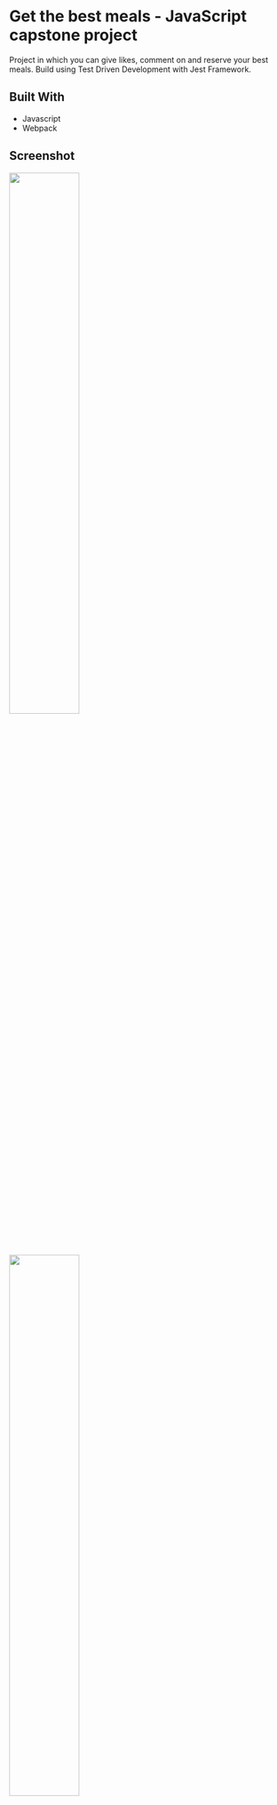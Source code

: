 # Get the best meals - JavaScript capstone project

Project in which you can give likes, comment on and reserve your best meals.
Build using Test Driven Development with Jest Framework.

## Built With

- Javascript
- Webpack

## Screenshot
<img src="https://user-images.githubusercontent.com/59011105/175324086-5d1f1293-828d-4905-9328-41a69a09397f.png" width=50%>

<img src="https://user-images.githubusercontent.com/59011105/175324226-b2c15f5d-24fa-43dc-889d-15e4e11046c5.png" width=50%>

<img src="https://user-images.githubusercontent.com/59011105/175324739-4cfbe783-3a44-4385-b55c-e4fcc5636638.png" width=50%>

## LIVE DEMO

[live demo link](TODO)

## Getting Started

To build run in your terminal:

1. `npm i`
2. `npm start`

## Author

- 👤 **divinecharlotte** [LinkedIn](https://www.linkedin.com/in/charlotte-divine-dusenge-31b19017a/)

- 👤 **yohannesdagnachew** [GitHub](https://yohannesdagnachew.github.io/Portfolio/)

- 👤 **whid-bb** [LinkedIn](https://www.linkedin.com/in/bartosz-ka%C5%BAmierczak-46a810235/)

## 🤝 Contributing

Contributions, issues, and feature requests are welcome!

## Show your support

Give a ⭐️ if you like this project!
